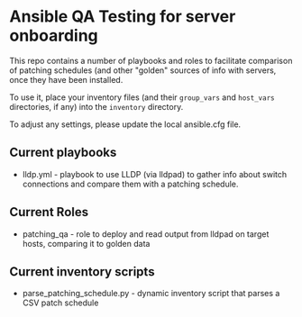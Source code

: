 Ansible QA Testing for server onboarding
========================================

This repo contains a number of playbooks and roles to facilitate comparison of patching schedules (and other "golden" sources of info with servers, once they have been installed.

To use it, place your inventory files (and their `group_vars` and `host_vars` directories, if any) into the `inventory` directory.

To adjust any settings, please update the local ansible.cfg file.

Current playbooks
---------------------------

  * lldp.yml  - playbook to use LLDP (via lldpad) to gather info about switch connections and compare them with a patching schedule.

Current Roles
-------------

  * patching_qa - role to deploy and read output from lldpad on target hosts, comparing it to golden data



Current inventory scripts
-------------------------

  * parse_patching_schedule.py - dynamic inventory script that parses a CSV patch schedule
